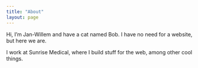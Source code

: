 ```yaml
---
title: "About"
layout: page
---
```


Hi, I’m Jan-Willem and have a cat named Bob. I have no need for a website, but here we are.

I work at Sunrise Medical, where I build stuff for the web, among other cool things. 
